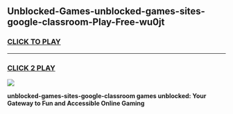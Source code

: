 
## Unblocked-Games-unblocked-games-sites-google-classroom-Play-Free-wu0jt
<h3>
<a href="https://premium76.site?title=unblocked-games-sites-google-classroom&ref=18A1">CLICK TO PLAY</a></h3>
<hr>

<h3>
<a href="https://premium76.site?title=unblocked-games-sites-google-classroom&ref=18A1">CLICK 2 PLAY</a>
  
</h3>

<a href="https://premium76.site?title=unblocked-games-sites-google-classroom&ref=18A1"><img src="https://clearcache.store/games.png"></a>


**unblocked-games-sites-google-classroom games unblocked: Your Gateway to Fun and Accessible Online Gaming**

